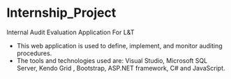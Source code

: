 # Internship_Project
Internal Audit Evaluation Application For L&amp;T

- This web application is used to define, implement, and monitor auditing procedures.
- The tools and technologies used are: Visual Studio, Microsoft SQL Server, Kendo Grid , Bootstrap, ASP.NET framework, C# and JavaScript.
